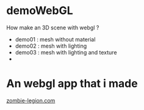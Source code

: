 # demoWebGL

How make an 3D scene with webgl ?

 * demo01 :  mesh without material
 * demo02 :  mesh with lighting
 * demo03 :  mesh with lighting and texture
 * 
 
# An webgl app that i made

[zombie-legion.com](http://zombie-legion.com/)

